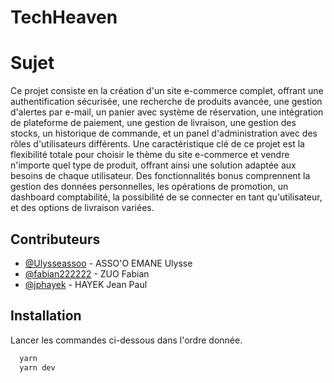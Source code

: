 
# TechHeaven

# Sujet

Ce projet consiste en la création d'un site e-commerce complet, offrant une authentification sécurisée, 
une recherche de produits avancée, une gestion d'alertes par e-mail, un panier avec système de réservation, 
une intégration de plateforme de paiement, une gestion de livraison, une gestion des stocks, un historique de commande, 
et un panel d'administration avec des rôles d'utilisateurs différents. 
Une caractéristique clé de ce projet est la flexibilité totale pour choisir le thème du site e-commerce et vendre 
n'importe quel type de produit, offrant ainsi une solution adaptée aux besoins de chaque utilisateur. 
Des fonctionnalités bonus comprennent la gestion des données personnelles, les opérations de promotion, 
un dashboard comptabilité, la possibilité de se connecter en tant qu'utilisateur, 
et des options de livraison variées.


## Contributeurs

- [@Ulysseassoo](uassooemane@myges.fr) - ASSO'O EMANE Ulysse
- [@fabian222222](fzuo@myges.fr) - ZUO Fabian
- [@jphayek](jhayek@myges.fr) - HAYEK Jean Paul


## Installation
Lancer les commandes ci-dessous dans l'ordre donnée.


```bash
  yarn
  yarn dev
```
    